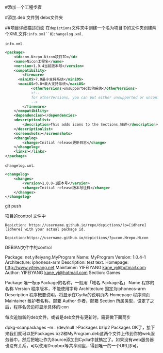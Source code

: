 #添加一个工程步骤

#添加.deb 文件到 debs文件夹


##项目详细描述页面
在`depictions`文件夹中创建一个名为项目ID的文件夹创建两个XML文件:`info.xml``和changelog.xml`.

`info.xml`.
```xml
<package>
    <id>com.Nrepo.Nicon项目ID</id>
    <name>Nicon工程名</name>
    <version>1.0.4当前版本号</version>
    <compatibility>
        <firmware>
      <miniOS>7.0最小支持系统</miniOS>
      <maxiOS>9.0+最大支持系统</maxiOS>
            <otherVersions>unsupported其他系统</otherVersions>
            <!--
            for otherVersions, you can put either unsupported or unconfirmed
            -->
        </firmware>
    </compatibility>
    <dependencies></dependencies>
    <descriptionlist>
        <description>This adds icons to the Sections.描述</description>
    </descriptionlist>
    <screenshots></screenshots>
    <changelog>
        <change>Initial release更新日志</change>
    </changelog>
    <links></links>
</package>

```

`changelog.xml`.

```xml
<changelog>
    <changes>
        <version>1.0.0-1版本号</version>
        <change>Initial release版本号注释</change>
    </changes>
</changelog>
```
git push



项目的control 文件中 

    Depiction: https://username.github.io/repo/depictions/?p=[idhere]
    [idhere] with your actual package id.

    Depiction:https://username.github.io/depictions/?p=com.Nrepo.Nicon



DEBIAN文件中的control

Package: net.yifeiyang.MyProgram
Name: MyProgram
Version: 1.0.4-1
Architecture: iphoneos-arm
Description: test text.
Homepage: http://www.yifeiyang.net
Maintainer: YIFEIYANG <kane_yj@hotmail.com>
Author: YIFEIYANG <kane_yj@hotmail.com>
Section: Games


Package 唯一标示Package的名称，一般用「域名.Package名」
Name    程序的名称
Version 程序版本，不能使用字母
Architecture    固定为iphoneos-arm
Description 程序概要说明，将显示在Cydia的说明页内
Homepage    程序网页
Maintainer  维护者名称，邮箱
Author  作者，邮箱
Section 所属类型，设定了之后，程序名旁边将显示具体的icon


每次追加新的deb文件，或者是deb文件有更新时，需要做下面两步

dpkg-scanpackages –m . /dev/null >Packages
bzip2 Packages
OK了，接下来我们就可以把Packages.bz2和MyProgram.deb这两个文件上传到你的web服务器中，然后把地址作为Source添加到Cydia中就搞定了。如果没有web服务器也没有关系，可以使用Dropbox等共享网盘，得到唯一的一个URL即可。

